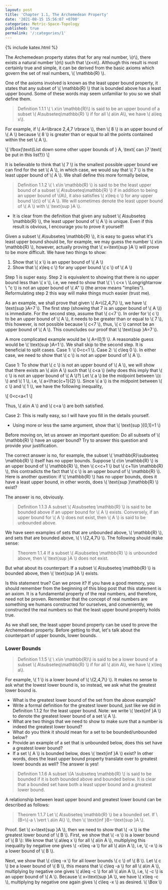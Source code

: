 ```yaml
---
layout: post
title: 'Chapter 1.1, The Archemedean Property'
date: '2021-08-15 15:56:07 +0700'
categories: Metric-Space-Topology
published: true
permalink: '/:categories/1'
---
```

{% include katex.html %}

The Archemedean property states that for any real number, \\(r\\), there exists a natural number \\(n\\) such that \\(x<n\\). Although this result is most certainly true and simple, it can be derived from the basic axioms which govern the set of real numbers, \\( \mathbb{R} \\).

One of the axioms involved is known as the least upper bound property, it states that any subset of \\( \mathbb{R} \\) that is bounded above has a least upper bound. Some of these words may seem unfamiliar to you so we shall define them.

> Definition 1.1.1 \\( \ x\in \mathbb{R}\\) is said to be an upper bound of a subset \\( A\subseteq\mathbb{R} \\) if for all \\( a\in A\\), we have \\( a\leq x\\).

For example, if \\( A=\lbrace 2,4,7 \rbrace \\), then \\( 8 \\) is an upper bound of \\( A \\) because \\( 8 \\) is greater than or equal to all the points contained within the set \\( A \\).

\\[ \fbox{\text{List down some other upper bounds of } A, \text{ can }7 \text{ be put in this list?}} \\]

It is believable to think that \\( 7 \\) is the smallest possible upper bound we can find for the set \\( A \\), in which case, we would say that \\( 7 \\) is the least upper bound of \\( A \\). We shall define this more formally below,

> Definition 1.1.2 \\( \ x\in \mathbb{R} \\) is said to be the least upper bound of a subset \\( A\subseteq\mathbb{R} \\) if in addition to being an upper bound of \\(A\\), it also satisfies \\( x\leq c \\) for any upper bound \\(c\\) of \\( A \\). We will sometimes denote the least upper bound of \\( A \\) with \\( \text{sup }A \\).

- It is clear from the definition that given any subset \\( A\subseteq \mathbb{R} \\), the least upper bound of \\( A \\) is unique. Even if this result is obvious, I encourage you to prove it yourself!

Given a subset \\( A\subseteq \mathbb{R} \\), it is easy to guess what it's least upper bound should be, for example, we may guess the number \\( x\in \mathbb{R} \\), however, actually proving that \\( x=\text{sup }A \\) will prove to be more difficult. We have two things to show:

1. Show that \\( x \\) is an upper bound of \\( A \\)
2. Show that \\( x\leq c \\) for any upper bound \\( c \\) of \\( A \\)

Step 1 is super easy. Step 2 is equivalent to showing that there is no upper bound less than \\( x \\), i.e, we need to show that \\( \ \ c<x \ \Longrightarrow \ "c \\) is not an upper bound of \\( A" \\) (the arrow means "implies"). Reformulating step 2 this way will make things much easier (trust me).

As an example, we shall prove that given \\( A=\\{2,4,7\\} \\), we have \\( \text{sup }A=7 \\). The first step (showing that 7 is an upper bound of \\( A \\)) is immediate. For the second step, assume that \\( c<7 \\). In order for \\( c \\) to be an upper bound of \\( A \\), it needs to be greater than or equal to \\( 7 \\), this however, is not possible because \\( c<7 \\), thus, \\( c \\) cannot be an upper bound of \\( A \\). This councludes our proof that \\( \text{sup }A=7 \\).

A more complicated example would be \\( A=(0,1) \\). A reasonable guess would be \\( \text{sup }A=1 \\). We shall skip to the second step. It is beneficial to split cases. Case 1: \\( 0<c<1 \\). Case 2: \\( c\leq 0 \\). In either case, we need to show that \\( c \\) is not an upper bound of \\( A \\).

Case 1: To show that \\( c \\) is not an upper bound of \\( A \\), we will show that there exists an \\( a\in A \\) such that \\( c<a \\) (why does this imply that \\( c \\) is not an upper bound of \\( A \\)?) Let \\( a \\) be the midpoint between \\(c \\) and \\( 1 \\), i.e, \\( a=\frac{c+1}{2} \\). Since \\( a \\) is the midpoint between \\( c \\) and \\( 1 \\), we have the following inequality,

\\[ 0<c<a<1 \\]

Thus, \\( a\in A \\) and \\( c<a \\) are both satisfied. 

Case 2: This is really easy, so I will have you fill in the details yourself.

- Using more or less the same argument, show that \\( \text{sup }\[0,1\]=1 \\)

Before moving on, let us answer an important question: Do all subsets of \\( \mathbb{R} \\) have an upper bound? Try to answer this question and provide your justification.

The correct answer is no, for example, the subset \\( \mathbb{R}\subseteq \mathbb{R} \\) itself has no upper bounds. Suppose \\( c\in \mathbb{R} \\) is an upper bound of \\( \mathbb{R} \\), then \\( c<c+1 \\) but \\( c+1\in \mathbb{R} \\), this contradicts the fact that \\( c \\) is an upper bound of \\( \mathbb{R} \\). Here is another question: if \\( \mathbb{R} \\) has no upper bounds, does it have a least upper bound, in other words, does \\( \text{sup }\mathbb{R} \\) exist?

The answer is no, obviously.

> Definition 1.1.3 A subset \\( A\subseteq \mathbb{R} \\) is said to be bounded above if an upper bound for \\( A \\) exists. Conversely, if an upper bound for \\( A \\) does not exist, then \\( A \\) is said to be unbounded above.

We have seen examples of sets that are unbounded above, \\( \mathbb{R} \\), and sets that are bounded above, \\( \ \\{2,4,7\\} \\). The following should make sense:

> Theorem 1.1.4 If a subset \\( A\subseteq \mathbb{R} \\) is unbounded above, then \\( \text{sup }A \\) does not exist.

But what about its counterpart: If a subset \\( A\subseteq \mathbb{R} \\) is bounded above, then \\( \text{sup }A \\) exists.

Is this statement true? Can we prove it? If you have a good memory, you should remember from the beginning of this blog post that this statement is an axiom. It is a fundamental property of the real numbers, and therefore, need not be proven. Remember that the concept of real numbers are something we humans constructed for ourselves, and conveniently, we constructed the real numbers so that the least upper bound property holds true.

As we shall see, the least upper bound property can be used to prove the Archemedean property. Before getting to that, let's talk about the counterpart of upper bounds, lower bounds.

### Lower Bounds

> Definition 1.1.5 \\( \ x\in \mathbb{R}\\) is said to be a lower bound of a subset \\( A\subseteq\mathbb{R} \\) if for all \\( a\in A\\), we have \\( x\leq a\\).

For example, \\( 1 \\) is a lower bound of \\( \\{2,4,7\\} \\). It makes no sense to ask what the lowest lower bound is, so instead, we ask what the greatest lower bound is. 

- What is the greatest lower bound of the set from the above example?
- Write a formal definition for the greatest lower bound, just like we did in Definition 1.1.2 for the least upper bound. Note: we write \\( \text{inf }A \\) to denote the greatest lower bound of a set \\( A \\).
- What are two things that we need to show to make sure that a number is indeed the greatest lower bound?
- What do you think it should mean for a set to be bounded/unbounded below?
- Provide an example of a set that is unbounded below, does this set have a greatest lower bound?
- If a set \\( A \\) is bounded below, does \\( \text{inf }A \\) exist? In other words, does the least upper bound property translate over to greatest lower bounds as well? The answer is yes!

> Definition 1.1.6 A subset \\(A \subseteq \mathbb{R} \\) is said to be bounded if it is both bounded above and bounded below. It is clear that a bounded set have both a least upper bound and a greatest lower bound.

A relationship between least upper bound and greatest lower bound can be described as follows:

> Theorem 1.1.7 Let \\( A\subseteq \mathbb{R} \\) be a bounded set. If \\(B=\\{-a \ \vert \ a\in A\\} \\), then \\( \text{inf }B=-\text{sup }A \\).

Proof. Set \\( x=\text{sup }A \\), then we need to show that \\( -x \\) is the greatest lower bound of \\( B \\). First, we show that \\( -x \\) is a lower bound of \\( B \\): We know that \\( a\leq x \\) for all \\( a\in A \\), multiplying this inequality by negative one gives \\( -x\leq -a \\) for all \\( a\in A \\), i.e, \\( -x \\) is a lower bound of \\( B \\).

Next, we show that \\( c\leq -x \\) for all lower bounds \\( c \\) of \\( B \\). Let \\( c \\) be a lower bound of \\( B \\), this means that \\( c\leq -a \\) for all \\( a\in A \\), multiplying by negative one gives \\( a\leq -c \\) for all \\( a\in A \\), i.e, \\( -c \\) is an upper bound of \\( A \\). Because \\( x=\text{sup }A \\), we have \\( x\leq -c \\), multiplying by negative one again gives \\( c\leq -x \\) as desired. \\( \Box \\)


